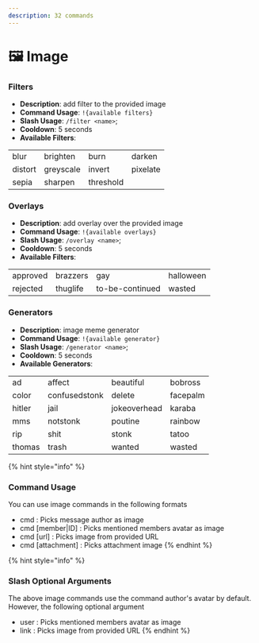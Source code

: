 ```yaml
---
description: 32 commands
---
```


# 🖼 Image

### Filters

- **Description**: add filter to the provided image
- **Command Usage**: `!{available filters}`
- **Slash Usage**: `/filter <name>`;
- **Cooldown**: 5 seconds
- **Available Filters**:

|         |           |           |          |
| ------- | --------- | --------- | -------- |
| blur    | brighten  | burn      | darken   |
| distort | greyscale | invert    | pixelate |
| sepia   | sharpen   | threshold |          |

### Overlays

- **Description**: add overlay over the provided image
- **Command Usage**: `!{available overlays}`
- **Slash Usage**: `/overlay <name>`;
- **Cooldown**: 5 seconds
- **Available Filters**:

|          |          |                 |           |
| -------- | -------- | --------------- | --------- |
| approved | brazzers | gay             | halloween |
| rejected | thuglife | to-be-continued | wasted    |

### Generators

- **Description**: image meme generator
- **Command Usage**: `!{available generator}`
- **Slash Usage**: `/generator <name>`;
- **Cooldown**: 5 seconds
- **Available Generators**:

|        |               |              |          |
| ------ | ------------- | ------------ | -------- |
| ad     | affect        | beautiful    | bobross  |
| color  | confusedstonk | delete       | facepalm |
| hitler | jail          | jokeoverhead | karaba   |
| mms    | notstonk      | poutine      | rainbow  |
| rip    | shit          | stonk        | tatoo    |
| thomas | trash         | wanted       | wasted   |

{% hint style="info" %}

### Command Usage

You can use image commands in the following formats

- cmd : Picks message author as image
- cmd [member|ID] : Picks mentioned members avatar as image
- cmd [url] : Picks image from provided URL
- cmd [attachment] : Picks attachment image
  {% endhint %}

{% hint style="info" %}

### Slash Optional Arguments

The above image commands use the command author's avatar by default. However, the following optional argument

- user : Picks mentioned members avatar as image
- link : Picks image from provided URL
  {% endhint %}
